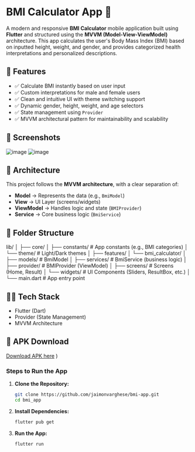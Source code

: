 # BMI Calculator App 🧮

A modern and responsive **BMI Calculator** mobile application built using **Flutter** and structured using the **MVVM (Model-View-ViewModel)** architecture. This app calculates the user's Body Mass Index (BMI) based on inputted height, weight, and gender, and provides categorized health interpretations and personalized descriptions.

## 🚀 Features

- ✅ Calculate BMI instantly based on user input
- ✅ Custom interpretations for male and female users
- ✅ Clean and intuitive UI with theme switching support
- ✅ Dynamic gender, height, weight, and age selectors
- ✅ State management using `Provider`
- ✅ MVVM architectural pattern for maintainability and scalability

## 📸 Screenshots
![image](https://github.com/user-attachments/assets/8cf21c5d-8d0f-4ce9-b628-1b6f359f4bf3)    ![image](https://github.com/user-attachments/assets/bd4a36d5-4563-4cc7-8e76-266e3bf6af09)


## 🧠 Architecture

This project follows the **MVVM architecture**, with a clear separation of:
- **Model** → Represents the data (e.g., `BmiModel`)
- **View** → UI Layer (screens/widgets)
- **ViewModel** → Handles logic and state (`BMIProvider`)
- **Service** → Core business logic (`BmiService`)

## 📁 Folder Structure

lib/
│
├── core/
│ ├── constants/ # App constants (e.g., BMI categories)
│ └── theme/ # Light/Dark themes
│
├── features/
│ └── bmi_calculator/
│ ├── models/ # BmiModel
│ ├── services/ # BmiService (business logic)
│ ├── provider/ # BMIProvider (ViewModel)
│ ├── screens/ # Screens (Home, Result)
│ └── widgets/ # UI Components (Sliders, ResultBox, etc.)
│
└── main.dart # App entry point


## 🧑‍💻 Tech Stack

- Flutter (Dart)
- Provider (State Management)
- MVVM Architecture

## 📲 APK Download

[Download APK here](https://drive.google.com/file/d/1rscwanvIb_2nS8NX0M_9wU5m3zVtht0n/view?usp=drive_link)
)

### Steps to Run the App

1. **Clone the Repository:**
   ```sh
   git clone https://github.com/jaimonvarghese/bmi-app.git
   cd bmi_app
   ```
2. **Install Dependencies:**
   ```sh
   flutter pub get
   ```
3. **Run the App:**
   ```sh
   flutter run
   ```
